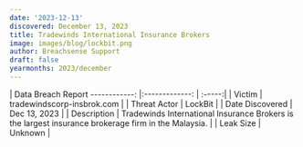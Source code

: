 ```yaml
---
date: '2023-12-13'
discovered: December 13, 2023
title: Tradewinds International Insurance Brokers
image: images/blog/lockbit.png
author: Breachsense Support
draft: false
yearmonths: 2023/december
---
```



| Data Breach Report
------------:     |:-------------:    | :-----:|
| Victim      | tradewindscorp-insbrok.com      | 
| Threat Actor      | LockBit      | 
| Date Discovered      | Dec 13, 2023      | 
| Description      | Tradewinds International Insurance Brokers is the largest insurance brokerage firm in the Malaysia.      | 
| Leak Size      | Unknown      | 

